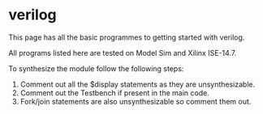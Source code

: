 # verilog
This page has all the basic programmes to getting started with verilog.

All programs listed here are tested on Model Sim and Xilinx ISE-14.7.

To synthesize the module follow the following steps:
1. Comment out all the $display statements as they are unsynthesizable.
2. Comment out the Testbench if present in the main code.
3. Fork/join statements are also unsynthesizable so comment them out.

